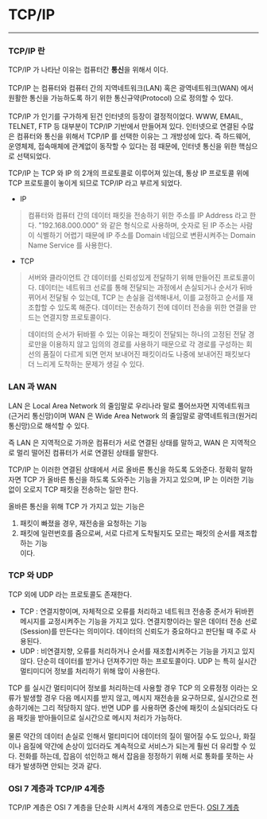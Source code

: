# TCP/IP
---
### TCP/IP 란
TCP/IP 가 나타난 이유는 컴퓨터간 **통신**을 위해서 이다.<br><br>
TCP/IP 는 컴퓨터와 컴퓨터 간의 지역네트워크(LAN) 혹은 광역네트워크(WAN) 에서 원활한 통신을 가능하도록 하기 위한 통신규약(Protocol) 으로
정의할 수 있다. <br><br>
TCP/IP 가 인기를 구가하게 된건 인터넷의 등장이 결정적이었다. WWW, EMAIL, TELNET, FTP 등 대부분이 TCP/IP 기반에서 만들어져 있다.
인터넷으로 연결된 수많은 컴퓨터와 통신을 위해서 TCP/IP 를 선택한 이유는 그 개방성에 있다.
즉 하드웨어, 운영체제, 접속매체에 관계없이 동작할 수 있다는 점 때문에, 인터넷 통신을 위한 핵심으로 선택되었다.

TCP/IP 는 TCP 와 IP 의 2개의 프로토콜로 이루어져 있는데, 통상 IP 프로토콜 위에 TCP 프로토콜이 놓이게 되므로 TCP/IP 라고 부르게 되었다.

- IP
> 컴퓨터와 컴퓨터 간의 데이터 패킷을 전송하기 위한 주소를 IP Address 라고 한다. "192.168.000.000" 와 같은 형식으로 사용하며, 
숫자로 된 IP 주소는 사람이 식별하기 어렵기 때문에 IP 주소를 Domain 네임으로 변환시켜주는 Domain Name Service 를 사용한다.

- TCP

> 서버와 클라이언트 간 데이터를 신뢰성있게 전달하기 위해 만들어진 프로토콜이다. 데이터는 네트워크 선로를 통해 전달되는 과정에서 손실되거나 
순서가 뒤바뀌어서 전달될 수 있는데, TCP 는 손실을 검색해내서, 이를 교정하고 순서를 재조합할 수 있도록 해준다. 데이터는 전송하기 전에 데이터
전송을 위한 연결을 만드는 연결지향 프로토콜이다.

> 데이터의 순서가 뒤바뀔 수 있는 이유는 패킷이 전달되는 하나의 고정된 전달 경로만을 이용하지 않고 임의의 경로를 사용하기 때문으로 
각 경로를 구성하는 회선의 품질이 다르게 되면 먼저 보내어진 패킷이라도 나중에 보내어진 패킷보다 더 느리게 도착하는 문제가 생길 수 있다. 

### LAN 과 WAN
LAN 은 Local Area Network 의 줄임말로 우리나라 말로 풀어쓰자면 지역네트워크(근거리 통신망)이며 WAN 은 Wide Area Network 의 줄임말로
 광역네트워크(원거리 통신망)으로 해석할 수 있다.<br>
 
 즉 LAN 은 지역적으로 가까운 컴퓨터가 서로 연결된 상태를 말하고, WAN 은 지역적으로 멀리 떨어진 컴퓨터가 서로 연결된 상태를 말한다.<br>
 
 TCP/IP 는 이러한 연결된 상태에서 서로 올바른 통신을 하도록 도와준다. 
 정확히 말하자면 TCP 가 올바른 통신을 하도록 도와주는 기능을 가지고 있으며, IP 는 이러한 기능 없이 오로지 TCP 패킷을 전송하는 일만 한다.<br>
 
 올바른 통신을 위해 TCP 가 가지고 있는 기능은<br>
 1. 패킷이 빠졌을 경우, 재전송을 요청하는 기능
 2. 패킷에 일련번호를 줌으로써, 서로 다르게 도착될지도 모르는 패킷의 순서를 재조합하는 기능 <br>
 이다.
 
 
 ### TCP 와 UDP
 TCP 외에 UDP 라는 프로토콜도 존재한다. <br>
 - TCP : 연결지향이며, 자체적으로 오류를 처리하고 네트워크 전송중 준서가 뒤바뀐 메시지를 교정시켜주는 기능을 가지고 있다. 
 연결지향이라는 말은 데이터 전송 선로(Session)를 만든다는 의미이다. 데이터의 신뢰도가 중요하다고 판단될 때 주로 사용된다.
 - UDP : 비연결지향, 오류를 처리하거나 순서를 재조합시켜주는 기능을 가지고 있지 않다. 단순히 데이터를 받거나 던져주기만 하는 프로토콜이다. 
 UDP 는 특히 실시간 멀티미디어 정보를 처리하기 위해 많이 사용한다.
 
 
 TCP 를 실시간 멀티미디어 정보를 처리하는데 사용할 경우 TCP 의 오류정정 이라는 오류가 발생할 경우 다음 메시지를 받지 않고, 
 메시지 재전송을 요구하므로, 실시간으로 전송하기에는 그리 적당하지 않다. 반면 UDP 를 사용하면 중산에 패킷이 소실되더라도 
 다음 패킷을 받아들이므로 실시간으로 메시지 처리가 가능하다.<br><br>
 물론 약간의 데이터 손실로 인해서 멀티미디어 데이터의 질이 떨어질 수도 있으나, 화질이나 음질에 약간에 손상이 있더라도 계속적으로 서비스가 
 되는게 훨씬 더 유리할 수 있다. 전화를 하는데, 잡음이 섞인하고 해서 잡음을 정정하기 위해 서로 통화를 못하는 사태가 발생하면 안되는 것과 
 같다. 
 
 
 ### OSI 7 계층과 TCP/IP 4계층
 TCP/IP 계층은 OSI 7 계층을 단순화 시켜서 4개의 계층으로 만든다.
 [OSI 7 계층](./OSI7Layer.md)
 
 
 
